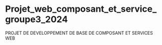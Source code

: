 # Projet_web_composant_et_service_groupe3_2024
PROJET DE DEVELOPPEMENT DE BASE DE COMPOSANT ET SERVICES WEB
